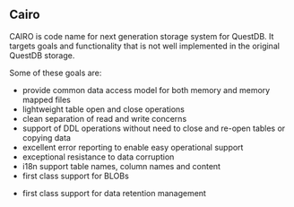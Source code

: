 ## Cairo

CAIRO is code name for next generation storage system for QuestDB. It targets goals and functionality that is not well implemented in the original QuestDB storage.

Some of these goals are:

+ provide common data access model for both memory and memory mapped files
+ lightweight table open and close operations
+ clean separation of read and write concerns
+ support of DDL operations without need to close and re-open tables or copying data
+ excellent error reporting to enable easy operational support
+ exceptional resistance to data corruption
+ i18n support table names, column names and content
+ first class support for BLOBs
- first class support for data retention management

